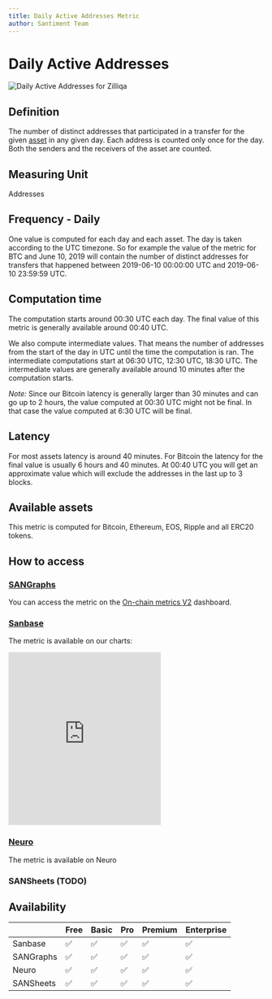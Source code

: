 ```yaml
---
title: Daily Active Addresses Metric
author: Santiment Team
---
```


# Daily Active Addresses

![Daily Active Addresses for
Zilliqa](https://santiment-discourse-uploads.s3.dualstack.eu-central-1.amazonaws.com/original/1X/0ce7d2cf9b9322a25fcc13c3a5e2ccedd59b14d0.png)

## Definition

The number of distinct addresses that participated in a transfer for
the given [asset](/asset/) in any given day. Each
address is counted only once for the day. Both the senders and the
receivers of the asset are counted.

## Measuring Unit
Addresses

## Frequency - Daily

One value is computed for each day and each asset. The day is taken
according to the UTC timezone. So for example the value of the metric
for BTC and June 10, 2019 will contain the number of distinct
addresses for transfers that happened between 2019-06-10 00:00:00 UTC
and 2019-06-10 23:59:59 UTC.

## Computation time

The computation starts around 00:30 UTC each day. The final value of
this metric is generally available around 00:40 UTC.

We also compute intermediate values. That means the number of
addresses from the start of the day in UTC until the time the
computation is ran. The intermediate computations start at 06:30 UTC,
12:30 UTC, 18:30 UTC. The intermediate values are generally available
around 10 minutes after the computation starts.

*Note:* Since our Bitcoin latency is generally larger than 30 minutes
and can go up to 2 hours, the value computed at 00:30 UTC might not be
final. In that case the value computed at 6:30 UTC will be final.

## Latency

For most assets latency is around 40 minutes. For Bitcoin the latency
for the final value is usually 6 hours and 40 minutes. At 00:40 UTC
you will get an approximate value which will exclude the addresses in
the last up to 3 blocks.

## Available assets

This metric is computed for Bitcoin, Ethereum, EOS, Ripple and all
ERC20 tokens.

## How to access

### [SANGraphs](https://data.santiment.net)

You can access the metric on the [On-chain metrics
V2](https://data.santiment.net/d/iYmn0EGZk/00-on-chain-metrics-v2?utm_source=discourse&amp;utm_medium=post&amp;utm_campaign=reference&amp;utm_content=https://community.santiment.net/t/daily-active-addresses/2652)
dashboard.

### [Sanbase](https://app.santiment.net)

The metric is available on our charts:
<iframe frameborder="0" height="340" src="https://app.santiment.net/chart?from=2019-02-12T22%3A00%3A00.000Z&amp;interval=1d&amp;metrics=historyPrice,dailyActiveAddresses&amp;slug=santiment&amp;title=Santiment%20Network%20Token%20%28SAN%29&amp;to=2019-08-13T21%3A00%3A00.000Z&amp;viewOnly=true"></iframe>

### [Neuro](https://neuro.santiment.net/)

The metric is available on Neuro

### SANSheets (TODO)

## Availability

|           | Free               | Basic              | Pro                | Premium            | Enterprise         |
| --------- | ------------------ | ------------------ | ------------------ | ------------------ | ------------------ |
| Sanbase   | :white_check_mark: | :white_check_mark: | :white_check_mark: | :white_check_mark: | :white_check_mark: |
| SANGraphs | :white_check_mark: | :white_check_mark: | :white_check_mark: | :white_check_mark: | :white_check_mark: |
| Neuro     | :white_check_mark: | :white_check_mark: | :white_check_mark: | :white_check_mark: | :white_check_mark: |
| SANSheets | :white_check_mark: | :white_check_mark: | :white_check_mark: | :white_check_mark: | :white_check_mark: |
